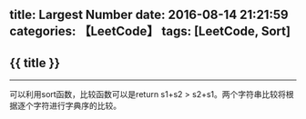 title: Largest Number
date: 2016-08-14 21:21:59
categories: 【LeetCode】
tags: [LeetCode, Sort]
---
## {{ title }} ##

---

可以利用sort函数，比较函数可以是return s1+s2 > s2+s1。两个字符串比较将根据逐个字符进行字典序的比较。